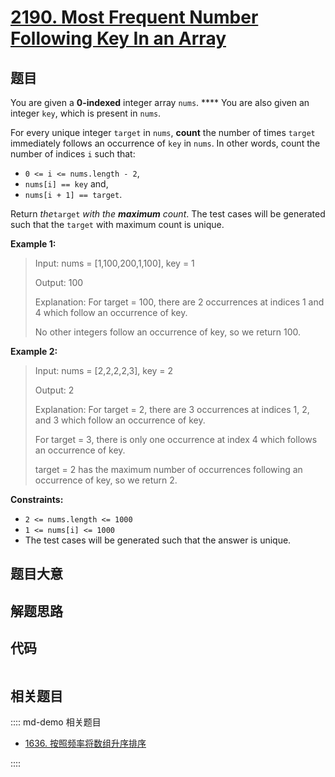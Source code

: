# [2190. Most Frequent Number Following Key In an Array](https://leetcode.com/problems/most-frequent-number-following-key-in-an-array)

## 题目

You are given a **0-indexed** integer array `nums`. **** You are also given an
integer `key`, which is present in `nums`.

For every unique integer `target` in `nums`, **count** the number of times
`target` immediately follows an occurrence of `key` in `nums`. In other words,
count the number of indices `i` such that:

  * `0 <= i <= nums.length - 2`,
  * `nums[i] == key` and,
  * `nums[i + 1] == target`.

Return _the_`target` _with the **maximum** count_. The test cases will be
generated such that the `target` with maximum count is unique.



**Example 1:**

> Input: nums = [1,100,200,1,100], key = 1
> 
> Output: 100
> 
> Explanation: For target = 100, there are 2 occurrences at indices 1 and 4 which follow an occurrence of key.
> 
> No other integers follow an occurrence of key, so we return 100.

**Example 2:**

> Input: nums = [2,2,2,2,3], key = 2
> 
> Output: 2
> 
> Explanation: For target = 2, there are 3 occurrences at indices 1, 2, and 3 which follow an occurrence of key.
> 
> For target = 3, there is only one occurrence at index 4 which follows an occurrence of key.
> 
> target = 2 has the maximum number of occurrences following an occurrence of key, so we return 2.

**Constraints:**

  * `2 <= nums.length <= 1000`
  * `1 <= nums[i] <= 1000`
  * The test cases will be generated such that the answer is unique.


## 题目大意

## 解题思路

## 代码

```javascript

```

## 相关题目

:::: md-demo 相关题目
- [1636. 按照频率将数组升序排序](https://leetcode.com/problems/sort-array-by-increasing-frequency)

::::
